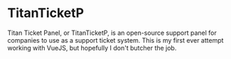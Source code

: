 # TitanTicketP
 Titan Ticket Panel, or TitanTicketP, is an open-source support panel for companies to use as a support ticket system. This is my first ever attempt working with VueJS, but hopefully I don't butcher the job.

